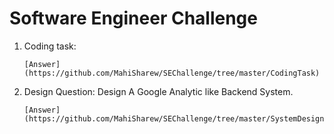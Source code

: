 # Software Engineer Challenge
1. Coding task:
    ```
    [Answer](https://github.com/MahiSharew/SEChallenge/tree/master/CodingTask)
    ```
2. Design Question: Design A Google Analytic like Backend System.
    ```
    [Answer](https://github.com/MahiSharew/SEChallenge/tree/master/SystemDesign)
    ```
